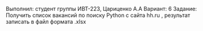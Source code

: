 Выполнил: студент группы ИВТ-223, Цариценко А.А
Вариант: 6
Задание:
Получить список вакансий по поиску Python с сайта hh.ru , результат записать в файл формата .xlsx